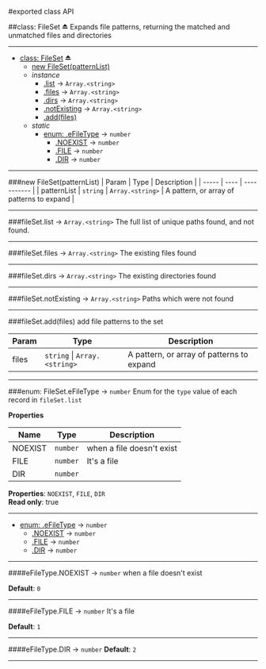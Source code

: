 #exported class API

<a name="exp_module_file-set--FileSet"></a>
##class: FileSet ⏏
Expands file patterns, returning the matched and unmatched files and directories

* * *

* [class: FileSet](#exp_module_file-set--FileSet) ⏏
  * [new FileSet(patternList)](#new_module_file-set--FileSet_new)
  * _instance_
    * [.list](#module_file-set--FileSet#list) → <code>Array.&lt;string&gt;</code>
    * [.files](#module_file-set--FileSet#files) → <code>Array.&lt;string&gt;</code>
    * [.dirs](#module_file-set--FileSet#dirs) → <code>Array.&lt;string&gt;</code>
    * [.notExisting](#module_file-set--FileSet#notExisting) → <code>Array.&lt;string&gt;</code>
    * [.add(files)](#module_file-set--FileSet#add)
  * _static_
    * [enum: .eFileType](#module_file-set--FileSet.eFileType) → <code>number</code>
      * [.NOEXIST](#module_file-set--FileSet.eFileType.NOEXIST) → <code>number</code>
      * [.FILE](#module_file-set--FileSet.eFileType.FILE) → <code>number</code>
      * [.DIR](#module_file-set--FileSet.eFileType.DIR) → <code>number</code>

* * *
<a name="new_module_file-set--FileSet_new"></a>
###new FileSet(patternList)
| Param | Type | Description |
| ----- | ---- | ----------- |
| patternList | <code>string</code> \| <code>Array.&lt;string&gt;</code> | A pattern, or array of patterns to expand |

* * *
<a name="module_file-set--FileSet#list"></a>
###fileSet.list → <code>Array.&lt;string&gt;</code>
The full list of unique paths found, and not found.

* * *
<a name="module_file-set--FileSet#files"></a>
###fileSet.files → <code>Array.&lt;string&gt;</code>
The existing files found

* * *
<a name="module_file-set--FileSet#dirs"></a>
###fileSet.dirs → <code>Array.&lt;string&gt;</code>
The existing directories found

* * *
<a name="module_file-set--FileSet#notExisting"></a>
###fileSet.notExisting → <code>Array.&lt;string&gt;</code>
Paths which were not found

* * *
<a name="module_file-set--FileSet#add"></a>
###fileSet.add(files)
add file patterns to the set

| Param | Type | Description |
| ----- | ---- | ----------- |
| files | <code>string</code> \| <code>Array.&lt;string&gt;</code> | A pattern, or array of patterns to expand |

* * *
<a name="module_file-set--FileSet.eFileType"></a>
###enum: FileSet.eFileType → <code>number</code>
Enum for the `type` value of each record in `fileSet.list`

**Properties**

| Name | Type | Description |
| ---- | ---- | ----------- |
| NOEXIST | <code>number</code> | when a file doesn't exist |
| FILE | <code>number</code> | It's a file |
| DIR | <code>number</code> |  |

**Properties**: `NOEXIST`, `FILE`, `DIR`  
**Read only**: true  
* * *

* [enum: .eFileType](#module_file-set--FileSet.eFileType) → <code>number</code>
  * [.NOEXIST](#module_file-set--FileSet.eFileType.NOEXIST) → <code>number</code>
  * [.FILE](#module_file-set--FileSet.eFileType.FILE) → <code>number</code>
  * [.DIR](#module_file-set--FileSet.eFileType.DIR) → <code>number</code>

* * *
<a name="module_file-set--FileSet.eFileType.NOEXIST"></a>
####eFileType.NOEXIST → <code>number</code>
when a file doesn't exist

**Default**: `0`  
* * *
<a name="module_file-set--FileSet.eFileType.FILE"></a>
####eFileType.FILE → <code>number</code>
It's a file

**Default**: `1`  
* * *
<a name="module_file-set--FileSet.eFileType.DIR"></a>
####eFileType.DIR → <code>number</code>
**Default**: `2`  
* * *
